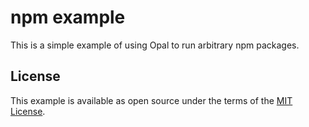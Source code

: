 # npm example

This is a simple example of using Opal to run arbitrary npm packages.

## License

This example is available as open source under the terms of the [MIT License](https://opensource.org/licenses/MIT).
